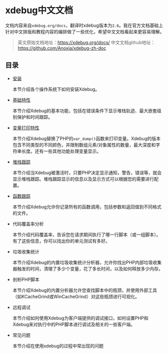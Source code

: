 # xdebug中文文档

文档内容来自`xdebug.org/docs`，翻译时xdebug版本为`2.6`。我在官方文档基础上针对中文排版和教程内容的编排做了一些优化，希望中文文档看起来更容易理解。

> 英文原始文档地址：https://xdebug.org/docs/
> 中文文档github地址：https://github.com/Anoxia/xdebug-zh-doc

## 目录

* [安装](Installation.md)

  本节介绍各个操作系统下如何安装Xdebug。


* [基础特性](BasicFeatures.md)

  本节介绍Xdebug的基本功能，包括在错误条件下显示堆栈轨迹、最大嵌套级别保护和时间跟踪。

* [变量打印特性](VariableDisplayFeatures.md)

  本节介绍Xdebug替换了PHP的`var_dump()`函数来打印变量。Xdebug的版本包含不同类型的不同颜色，并限制数组元素/对象属性的数量，最大深度和字符串长度。还有一些其他功能处理变量显示。

* [堆栈跟踪](StackTraces.md)

  本节介绍当Xdebug被激活时，只要PHP决定显示通知，警告，错误等，就会显示堆栈跟踪。堆栈跟踪显示的信息以及显示方式可以根据您的需要进行配置。

* [函数跟踪]()

  本节介绍Xdebug允许你记录所有的函数调用，包括参数和返回值到不同格式的文件。

* 代码覆盖率分析

  本节介绍代码覆盖率，告诉您在请求期间执行了哪一行脚本（或一组脚本）。有了这些信息，你可以找出你的单元测试有多好。

* 垃圾收集统计

  本节介绍Xdebug的内置垃圾收集统计分析器，允许你找出PHP内部垃圾收集器触发的时间，清理了多少个变量，花了多长时间，以及如何释放多少内存。

* 剖析PHP脚本

  本节介绍Xdebug的内置分析器允许您查找脚本中的瓶颈，并使用外部工具（如KCacheGrind或WinCacheGrind）对这些瓶颈进行可视化。

* 远程调试

  本节介绍如何使用Xdebug为客户端提供的调试接口，如何设置PHP和Xdebug来对执行中的PHP脚本进行调试及相关的一些客户端。

* 常见问题

  本节介绍在使用xdebug的过程中常出现的问题
